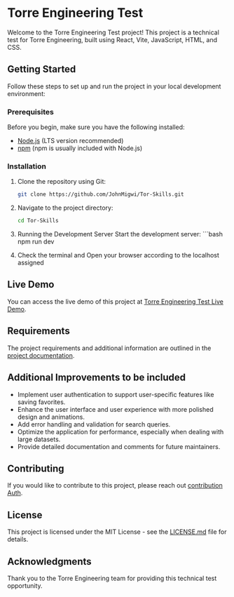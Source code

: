 # Torre Engineering Test

Welcome to the Torre Engineering Test project! This project is a technical test for Torre Engineering, built using React, Vite, JavaScript, HTML, and CSS.

## Getting Started

Follow these steps to set up and run the project in your local development environment:

### Prerequisites

Before you begin, make sure you have the following installed:

- [Node.js](https://nodejs.org/) (LTS version recommended)
- [npm](https://www.npmjs.com/get-npm) (npm is usually included with Node.js)

### Installation

1. Clone the repository using Git:

   ```bash
   git clone https://github.com/JohnMigwi/Tor-Skills.git


2. Navigate to the project directory:
    ```bash
    cd Tor-Skills

3. Running the Development Server
    Start the development server:
         ```bash
        npm run dev

4. Check the terminal and Open your browser according to the localhost assigned


## Live Demo
You can access the live demo of this project at [Torre Engineering Test Live Demo](https://tor-skills-dep.vercel.app/).

## Requirements
The project requirements and additional information are outlined in the [project documentation](documentation.md).

## Additional Improvements to be included

- Implement user authentication to support user-specific features like saving favorites.
- Enhance the user interface and user experience with more polished design and animations.
- Add error handling and validation for search queries.
- Optimize the application for performance, especially when dealing with large datasets.
- Provide detailed documentation and comments for future maintainers.

## Contributing
If you would like to contribute to this project, please reach out [contribution Auth](https://www.linkedin.com/in/migwi).

## License
This project is licensed under the MIT License - see the [LICENSE.md](LICENSE.md) file for details.

## Acknowledgments
Thank you to the Torre Engineering team for providing this technical test opportunity.
